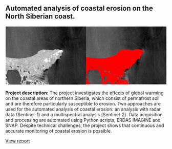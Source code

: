 ##  Automated analysis of coastal erosion on the North Siberian coast.

<img src="images\multitemporal_analysis_thumbnail.jpg?raw=true"/>

**Project description:** The project investigates the effects of global warming on the coastal areas of northern Siberia, which consist of permafrost soil and are therefore particularly susceptible to erosion. Two approaches are used for the automated analysis of coastal erosion: an analysis with radar data (Sentinel-1) and a multispectral analysis (Sentinel-2). Data acquisition and processing are automated using Python scripts, ERDAS IMAGINE and SNAP. Despite technical challenges, the project shows that continuous and accurate monitoring of coastal erosion is possible.

 [View report](pdf\multitemporale_analyse.pdf)
